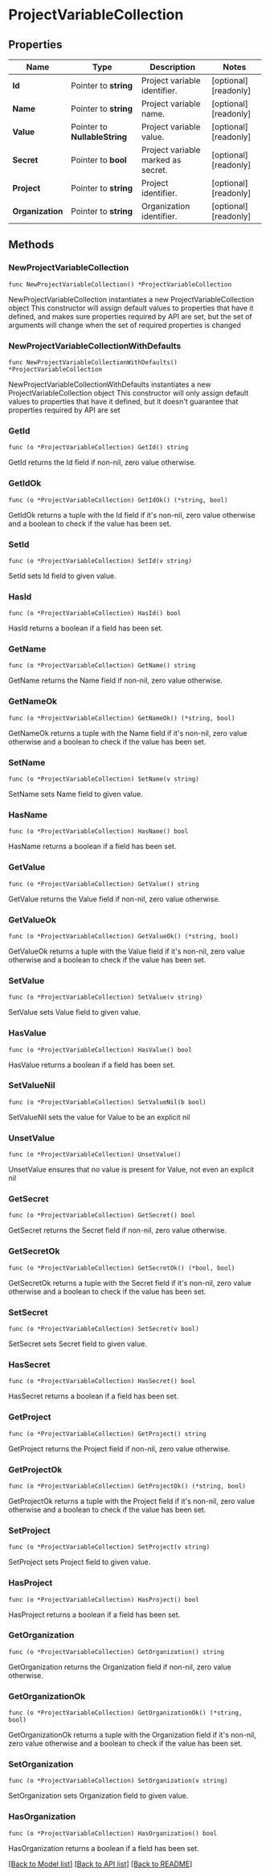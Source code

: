 # ProjectVariableCollection

## Properties

Name | Type | Description | Notes
------------ | ------------- | ------------- | -------------
**Id** | Pointer to **string** | Project variable identifier. | [optional] [readonly] 
**Name** | Pointer to **string** | Project variable name. | [optional] [readonly] 
**Value** | Pointer to **NullableString** | Project variable value. | [optional] [readonly] 
**Secret** | Pointer to **bool** | Project variable marked as secret. | [optional] [readonly] 
**Project** | Pointer to **string** | Project identifier. | [optional] [readonly] 
**Organization** | Pointer to **string** | Organization identifier. | [optional] [readonly] 

## Methods

### NewProjectVariableCollection

`func NewProjectVariableCollection() *ProjectVariableCollection`

NewProjectVariableCollection instantiates a new ProjectVariableCollection object
This constructor will assign default values to properties that have it defined,
and makes sure properties required by API are set, but the set of arguments
will change when the set of required properties is changed

### NewProjectVariableCollectionWithDefaults

`func NewProjectVariableCollectionWithDefaults() *ProjectVariableCollection`

NewProjectVariableCollectionWithDefaults instantiates a new ProjectVariableCollection object
This constructor will only assign default values to properties that have it defined,
but it doesn't guarantee that properties required by API are set

### GetId

`func (o *ProjectVariableCollection) GetId() string`

GetId returns the Id field if non-nil, zero value otherwise.

### GetIdOk

`func (o *ProjectVariableCollection) GetIdOk() (*string, bool)`

GetIdOk returns a tuple with the Id field if it's non-nil, zero value otherwise
and a boolean to check if the value has been set.

### SetId

`func (o *ProjectVariableCollection) SetId(v string)`

SetId sets Id field to given value.

### HasId

`func (o *ProjectVariableCollection) HasId() bool`

HasId returns a boolean if a field has been set.

### GetName

`func (o *ProjectVariableCollection) GetName() string`

GetName returns the Name field if non-nil, zero value otherwise.

### GetNameOk

`func (o *ProjectVariableCollection) GetNameOk() (*string, bool)`

GetNameOk returns a tuple with the Name field if it's non-nil, zero value otherwise
and a boolean to check if the value has been set.

### SetName

`func (o *ProjectVariableCollection) SetName(v string)`

SetName sets Name field to given value.

### HasName

`func (o *ProjectVariableCollection) HasName() bool`

HasName returns a boolean if a field has been set.

### GetValue

`func (o *ProjectVariableCollection) GetValue() string`

GetValue returns the Value field if non-nil, zero value otherwise.

### GetValueOk

`func (o *ProjectVariableCollection) GetValueOk() (*string, bool)`

GetValueOk returns a tuple with the Value field if it's non-nil, zero value otherwise
and a boolean to check if the value has been set.

### SetValue

`func (o *ProjectVariableCollection) SetValue(v string)`

SetValue sets Value field to given value.

### HasValue

`func (o *ProjectVariableCollection) HasValue() bool`

HasValue returns a boolean if a field has been set.

### SetValueNil

`func (o *ProjectVariableCollection) SetValueNil(b bool)`

 SetValueNil sets the value for Value to be an explicit nil

### UnsetValue
`func (o *ProjectVariableCollection) UnsetValue()`

UnsetValue ensures that no value is present for Value, not even an explicit nil
### GetSecret

`func (o *ProjectVariableCollection) GetSecret() bool`

GetSecret returns the Secret field if non-nil, zero value otherwise.

### GetSecretOk

`func (o *ProjectVariableCollection) GetSecretOk() (*bool, bool)`

GetSecretOk returns a tuple with the Secret field if it's non-nil, zero value otherwise
and a boolean to check if the value has been set.

### SetSecret

`func (o *ProjectVariableCollection) SetSecret(v bool)`

SetSecret sets Secret field to given value.

### HasSecret

`func (o *ProjectVariableCollection) HasSecret() bool`

HasSecret returns a boolean if a field has been set.

### GetProject

`func (o *ProjectVariableCollection) GetProject() string`

GetProject returns the Project field if non-nil, zero value otherwise.

### GetProjectOk

`func (o *ProjectVariableCollection) GetProjectOk() (*string, bool)`

GetProjectOk returns a tuple with the Project field if it's non-nil, zero value otherwise
and a boolean to check if the value has been set.

### SetProject

`func (o *ProjectVariableCollection) SetProject(v string)`

SetProject sets Project field to given value.

### HasProject

`func (o *ProjectVariableCollection) HasProject() bool`

HasProject returns a boolean if a field has been set.

### GetOrganization

`func (o *ProjectVariableCollection) GetOrganization() string`

GetOrganization returns the Organization field if non-nil, zero value otherwise.

### GetOrganizationOk

`func (o *ProjectVariableCollection) GetOrganizationOk() (*string, bool)`

GetOrganizationOk returns a tuple with the Organization field if it's non-nil, zero value otherwise
and a boolean to check if the value has been set.

### SetOrganization

`func (o *ProjectVariableCollection) SetOrganization(v string)`

SetOrganization sets Organization field to given value.

### HasOrganization

`func (o *ProjectVariableCollection) HasOrganization() bool`

HasOrganization returns a boolean if a field has been set.


[[Back to Model list]](../README.md#documentation-for-models) [[Back to API list]](../README.md#documentation-for-api-endpoints) [[Back to README]](../README.md)


